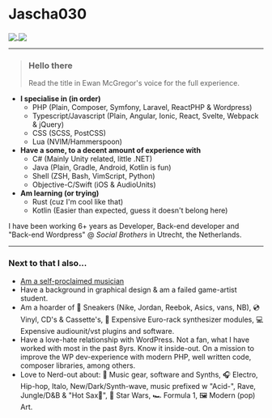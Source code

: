 # Jascha030

<a href="https://github.com/anuraghazra/github-readme-stats">
  <img align="center" src="https://github-readme-stats.vercel.app/api/top-langs/?username=jascha030&card_width=285&layout=compact&langs_count=8&theme=tokyonight" />
</a>
<a href="https://github.com/anuraghazra/convoychat">
  <img align="center" src="https://github-readme-stats.vercel.app/api/wakatime?username=jascha030&layout=compact&langs_count=8&theme=tokyonight" />
</a>

---

> ### Hello there
> Read the title in Ewan McGregor's voice for the full experience.

* **I specialise in (in order)**
	* PHP (Plain, Composer, Symfony, Laravel, ReactPHP & Wordpress)
	* Typescript/Javascript (Plain, Angular, Ionic, React, Svelte, Webpack & jQuery)
	* CSS (SCSS, PostCSS)
	* Lua (NVIM/Hammerspoon)
* **Have a some, to a decent amount of experience with**
	* C# (Mainly Unity related, little .NET)
	* Java (Plain, Gradle, Android, Kotlin is fun)
	* Shell (ZSH, Bash, VimScript, Python)
	* Objective-C/Swift (iOS & AudioUnits)
* **Am learning (or trying)**
	* Rust (cuz I'm cool like that)
	* Kotlin (Easier than expected, guess it doesn't belong here)

I have been working 6+ years as Developer, Back-end developer and "Back-end Wordpress" @ _Social Brothers_ in Utrecht, the Netherlands.

---

### Next to that I also...
* [Am a self-proclaimed musician](https://soundcloud.com/jassie030)
* Have a background in graphical design & am a failed game-artist student.
* Am a hoarder of 👟 Sneakers (Nike, Jordan, Reebok, Asics, vans, NB), 💿 Vinyl, CD's & Cassette's, 🎹 Expensive Euro-rack synthesizer modules, 💻 Expensive audiounit/vst plugins and software.
* Have a love-hate relationship with WordPress. Not a fan, what I have worked with most in the past 8yrs. Know it inside-out. On a mission to improve the WP dev-experience with modern PHP, well written code, composer libraries, among others.
* Love to Nerd-out about: 🎹 Music gear, software and Synths, 🎧 Electro, Hip-hop, Italo, New/Dark/Synth-wave, music prefixed w "Acid-", Rave, Jungle/D&B & "Hot Sax🎷", 🚀 Star Wars, 🏎 Formula 1, 🖼 Modern (pop) Art.



